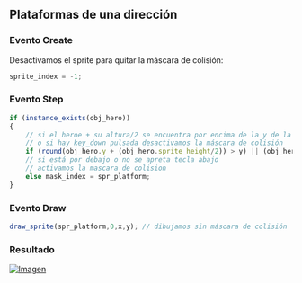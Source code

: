 ## Plataformas de una dirección
### Evento Create
Desactivamos el sprite para quitar la máscara de colisión:
```javascript
sprite_index = -1; 
```

### Evento Step
```javascript
if (instance_exists(obj_hero))
{
    // si el heroe + su altura/2 se encuentra por encima de la y de la plataforma
    // o si hay key_down pulsada desactivamos la máscara de colisión
    if (round(obj_hero.y + (obj_hero.sprite_height/2)) > y) || (obj_hero.key_down) mask_index = -1; 
    // si está por debajo o no se apreta tecla abajo
    // activamos la mascara de colision
    else mask_index = spr_platform; 
}
```

### Evento Draw
```javascript
draw_sprite(spr_platform,0,x,y); // dibujamos sin máscara de colisión
```

### Resultado
[![Imagen](https://github.com/hcosta/referencia-gml/raw/master/aprendizaje/plataformas/05_plataformas_de_una_direccion.gmx/captura.jpg)](https://github.com/hcosta/referencia-gml/raw/master/aprendizaje/plataformas/05_plataformas_de_una_direccion.gmx/captura.jpg)